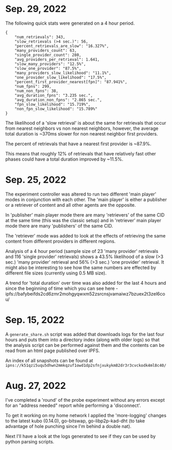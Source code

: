 # Sep. 29, 2022

The following quick stats were generated on a 4 hour period.

```
{
    "num_retrievals": 343,
    "slow_retrievals (>4 sec.)": 56,
    "percent_retrievals_are_slow": "16.327%",
    "many_providers_count": 63,
    "single_provider_count": 280,
    "avg_providers_per_retrieval": 1.641,
    "slow_many_providers": "12.5%",
    "slow_one_provider": "87.5%",
    "many_providers_slow_likelihood": "11.1%",
    "one_provider_slow_likelihood": "17.5%",
    "percent_first_provider_nearest[fpn]": "87.941%",
    "num_fpns": 299,
    "num_non_fpns": 38,
    "avg_duration_fpns": "3.235 sec.",
    "avg_duration_non_fpns": "2.865 sec.",
    "fpn_slow_likelihood": "15.719%",
    "non_fpn_slow_likelihood": "15.789%"
}
```

The likelihood of a 'slow retrieval' is about the same for retrievals that occur from nearest neighbors vs non nearest neighbors, however, the average total duration is ~370ms slower for non nearest neighbor first providers.

The percent of retrievals that have a nearest first provider is ~87.9%.

This means that roughly 12% of retrievals that have relatively fast other phases could have a total duration improved by ~11.5%.

# Sep. 25, 2022

The experiment controller was altered to run two different 'main player' modes in conjunction with each other.  The 'main player' is either a publisher or a retriever of content and all other agents are the opposite.

In 'publisher' main player mode there are many 'retrievers' of the same CID at the same time (this was the classic setup) and in 'retriever' main player mode there are many 'publishers' of the same CID.

The 'retriever' mode was added to look at the effects of retrieving the same content from different providers in different regions.

Analysis of a 4 hour period (sample size of 23 'many provider' retrievals and 116 'single provider' retrievals) shows a 43.5% likelihood of a slow (>3 sec.) 'many provider' retrieval and 56% (>3 sec.) 'one provider' retrieval.  It might also be interesting to see how the same numbers are effected by different file sizes (currently using 0.5 MB size).

A trend for 'total duration' over time was also added for the last 4 hours and since the beginning of time which you can see here - ipfs://bafybeifds2cd6zmr2mohgyqwxm52zsrcnsjvamaiwz7bzuex2t3zel6cou/


# Sep. 15, 2022 

A `generate_share.sh` script was added that downloads logs for the last four hours and puts them into a directory index (along with older logs) so that the analysis script can be performed against them and the contents can be read from an html page published over IPFS.

An index of all snapshots can be found at `ipns://k51qzi5uqu5dhwn2mmkqzuf1owd1dp2sfnjxukykm82dr3r3cvckodk4ml8c40/`

# Aug. 27, 2022

I've completed a 'round' of the probe experiment without any errors except for an "address needed" report while performing a 'disconnect'.  

To get it working on my home network I applied the 'more-logging' changes to the latest kubo (0.14.0), go-bitswap, go-libp2p-kad-dht (to take advantage of hole punching since I'm behind a double nat).

Next I'll have a look at the logs generated to see if they can be used by python parsing scripts.


